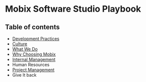 # Mobix Software Studio Playbook

## Table of contents

* [Development Practices](0-development-practices.md)
* [Culture](1-our-culture.md)
* [What We Do](2-what-we-do.md)
* [Why Choosing Mobix]()
* [Internal Management](4-internal-management.md)
* Human Resources
* [Project Management](6-project-management.md)
* Give It back

